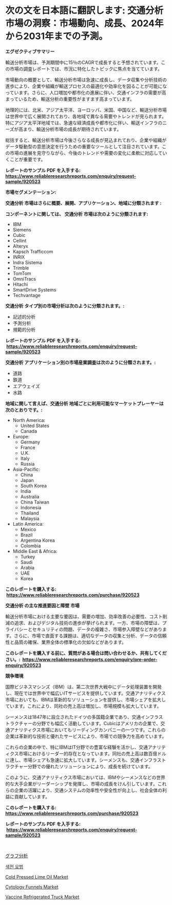 <p><h1>次の文を日本語に翻訳します: 交通分析市場の洞察：市場動向、成長、2024年から2031年までの予測。</h1></p><p><strong>エグゼクティブサマリー</strong></p>
<p><p>輸送分析市場は、予測期間中に15％のCAGRで成長すると予想されています。この市場の調査レポートでは、市況に特化したトピックに焦点を当てています。</p><p>市場動向の概要として、輸送分析市場は急速に成長し、データ収集や分析技術の進歩により、企業や組織が輸送プロセスの最適化や効率化を図ることが可能になっています。さらに、人口増加や都市化の進展に伴い、交通インフラの需要が高まっているため、輸送分析の重要性がますます高まっています。</p><p>地理的には、北米、アジア太平洋、ヨーロッパ、米国、中国など、輸送分析市場は世界中で広く展開されており、各地域で異なる需要やトレンドが見られます。特にアジア太平洋地域では、急速な経済成長や都市化に伴い、輸送インフラのニーズが高まり、輸送分析市場の成長が期待されています。</p><p>総括すると、輸送分析市場は今後さらなる成長が見込まれており、企業や組織がデータ駆動型の意思決定を行うための重要なツールとして注目されています。この市場の進展を見守りながら、今後のトレンドや需要の変化に柔軟に対応していくことが重要です。</p></p>
<p><strong>レポートのサンプル PDF を入手する: <a href="https://www.reliableresearchreports.com/enquiry/request-sample/920523">https://www.reliableresearchreports.com/enquiry/request-sample/920523</a></strong></p>
<p><strong>市場セグメンテーション:</strong></p>
<p><strong> 交通分析 市場はさらに概要、展開、アプリケーション、地域に分類されます :</strong></p>
<p><strong>コンポーネントに関しては、 交通分析 市場は次のように分類されます: &nbsp;</strong></p>
<p><ul><li>IBM</li><li>Siemens</li><li>Cubic</li><li>Cellint</li><li>Alteryx</li><li>Kapsch Trafficcom</li><li>INRIX</li><li>Indra Sistema</li><li>Trimble</li><li>TomTom</li><li>OmniTracs</li><li>Hitachi</li><li>SmartDrive Systems</li><li>Techvantage</li></ul></p>
<p><strong> 交通分析 タイプ別の市場分析は次のように分類されます。:</strong></p>
<p><ul><li>記述的分析</li><li>予測分析</li><li>規範的分析</li></ul></p>
<p><strong>レポートのサンプル PDF を入手する: &nbsp;<a href="https://www.reliableresearchreports.com/enquiry/request-sample/920523">https://www.reliableresearchreports.com/enquiry/request-sample/920523</a></strong></p>
<p><strong> 交通分析 アプリケーション別の市場産業調査は次のように分類されます。:</strong></p>
<p><ul><li>道路</li><li>鉄道</li><li>エアウェイズ</li><li>水路</li></ul></p>
<p><strong>地域に関して言えば、交通分析 地域ごとに利用可能なマーケットプレーヤーは次のとおりです。:</strong></p>
<p><ul>
    <li>
        North America:
        <ul>
            <li>United States</li>
            <li>Canada</li>
        </ul>
    </li>
    <li>
        Europe:
        <ul>
            <li>Germany</li>
            <li>France</li>
            <li>U.K.</li>
            <li>Italy</li>
            <li>Russia</li>
        </ul>
    </li>
    <li>
        Asia-Pacific:
        <ul>
            <li>China</li>
            <li>Japan</li>
            <li>South Korea</li>
            <li>India</li>
            <li>Australia</li>
            <li>China Taiwan</li>
            <li>Indonesia</li>
            <li>Thailand</li>
            <li>Malaysia</li>
        </ul>
    </li>
    <li>
        Latin America:
        <ul>
            <li>Mexico</li>
            <li>Brazil</li>
            <li>Argentina Korea</li>
            <li>Colombia</li>
        </ul>
    </li>
    <li>
        Middle East & Africa:
        <ul>
            <li>Turkey</li>
            <li>Saudi</li>
            <li>Arabia</li>
            <li>UAE</li>
            <li>Korea</li>
        </ul>
    </li>
    </ul></p>
<p><strong>このレポートを購入する: &nbsp;<a href="https://www.reliableresearchreports.com/purchase/920523">https://www.reliableresearchreports.com/purchase/920523</a></strong></p>
<p><strong>交通分析 の主な推進要因と障壁 市場</strong></p>
<p><p>輸送分析市場における主要な要因は、需要の増加、効率改善の必要性、コスト削減の追求、およびデジタル技術の進歩が挙げられます。一方、市場の障壁は、プライバシーとセキュリティの問題、データの複雑さ、市場参入障壁などがあります。さらに、市場で直面する課題は、適切なデータの収集と分析、データの信頼性と品質の確保、業界全体の標準化の欠如などがあります。</p></p>
<p><strong>このレポートを購入する前に、質問がある場合は問い合わせるか、共有してください。:&nbsp; <a href="https://www.reliableresearchreports.com/enquiry/pre-order-enquiry/920523">https://www.reliableresearchreports.com/enquiry/pre-order-enquiry/920523</a></strong></p>
<p><strong>競争環境</strong></p>
<p><p>国際ビジネスマシンズ（IBM）は、第二次世界大戦中にデータ処理装置を開発し、現在では世界中で幅広いITサービスを提供しています。交通アナリティクス市場においても、IBMは革新的なソリューションを提供し、市場シェアを拡大しています。これにより、同社の売上高は増加し、市場規模も拡大しています。</p><p>シーメンスは1847年に設立されたドイツの多国籍企業であり、交通インフラストラクチャーの分野でも幅広く活動しています。Cubicはアメリカの企業で、交通アナリティクス市場においてもリーディングカンパニーの一つです。これらの企業は革新的な技術と優れたサービスにより、市場での競争力を高めています。</p><p>これらの企業の中で、特にIBMはIT分野での豊富な経験を活かし、交通アナリティクス市場におけるリーダー的存在となっています。同社の売上高は数百億ドルに達し、市場シェアも急速に拡大しています。シーメンスも、交通インフラストラクチャー分野での優れたソリューションにより、成長を続けています。</p><p>このように、交通アナリティクス市場においては、IBMやシーメンスなどの世界的な大手企業がリーダーシップを発揮し、市場の成長をけん引しています。これらの企業の活躍により、交通システムの効率性や安全性が向上し、社会全体の利益に貢献しています。</p></p>
<p><strong>このレポートを購入する: &nbsp; <a href="https://www.reliableresearchreports.com/purchase/920523">https://www.reliableresearchreports.com/purchase/920523</a></strong></p>
<p><strong>レポートのサンプル PDF を入手する: &nbsp;<a href="https://www.reliableresearchreports.com/enquiry/request-sample/920523">https://www.reliableresearchreports.com/enquiry/request-sample/920523</a></strong><strong></strong></p>
<p>&nbsp;</p>
<p><p><a href="https://github.com/lababdou/Market-Research-Report-List-2/blob/main/5689458183159.md">グラフ分析</a></p><p><a href="https://github.com/jntpkh496620/Market-Research-Report-List-1/blob/main/2104454183214.md">색전 요법</a></p><p><a href="https://github.com/edytherolanlouisejk1miz0wig/Market-Research-Report-List-1/blob/main/cold-pressed-lime-oil-market.md">Cold Pressed Lime Oil Market</a></p><p><a href="https://issuu.com/reportprime-2/docs/cytology-funnels-market-size-2030.pptx">Cytology Funnels Market</a></p><p><a href="https://github.com/peachesmcdowel1/Market-Research-Report-List-1/blob/main/vaccine-refrigerated-truck-market.md">Vaccine Refrigerated Truck Market</a></p></p>